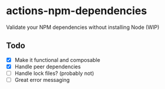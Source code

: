 # actions-npm-dependencies

Validate your NPM dependencies without installing Node (WIP)

## Todo

- [X] Make it functional and composable
- [X] Handle peer dependencies
- [ ] Handle lock files? (probably not)
- [ ] Great error messaging
